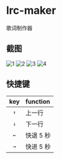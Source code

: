 # lrc-maker

歌词制作器

## 截图

![1](https://vip2.loli.io/2023/03/03/G8UHwpumzW13Evg.png)
![2](https://vip2.loli.io/2023/03/03/5Ks4lgothW6qMYy.png)
![3](https://vip2.loli.io/2023/03/03/PYWl2ihOrxtqXba.png)
![4](https://vip2.loli.io/2023/03/03/9JLdc2VsGX8ORur.png)

## 快捷键

|key |function|
|:--:|:-------|
|`↑` |上一行   |
|`↓` |下一行   |
|`←` |快退 5 秒|
|`→` |快进 5 秒|
